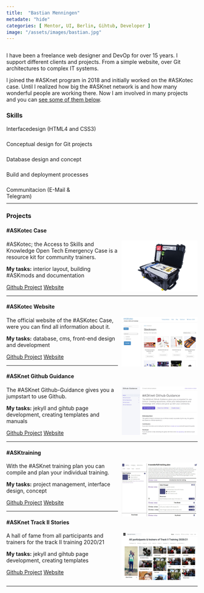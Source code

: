```yaml
---
title:  "Bastian Menningen"
metadate: "hide"
categories: [ Mentor, UI, Berlin, Gihtub, Developer ]
image: "/assets/images/bastian.jpg"
---
```


<p style="text-align:center; font-size:2em;"><a href="https://github.com/bmen"><i class="fab fa-github"></i></a> <a href="https://bmen.cc"><i class="fas fa-home"></i></a> <a href="https://t.me/b_men"><i class="fab fa-telegram"></i></a></p>

I have been a freelance web designer and DevOp for over 15 years. I support different clients and projects. From a simple website, over Git architectures to complex IT systems.

I joined the #ASKnet program in 2018 and initially worked on the #ASKotec case. Until I realized how big the #ASKnet network is and how many wonderful people are working there. Now I am involved in many projects and you can [see some of them below](#projects). 

### Skills


<div class="progress" style="height: 30px; margin-bottom: 10px;">
  <div class="progress-bar bg-info" role="progressbar" style="width: 80%" aria-valuenow="25" aria-valuemin="0" aria-valuemax="100">Interfacedesign (HTML4 and CSS3)</div>
</div>
<div class="progress" style="height: 30px; margin-bottom: 10px;">
  <div class="progress-bar bg-success" role="progressbar" style="width: 90%" aria-valuenow="25" aria-valuemin="0" aria-valuemax="100">Conceptual design for Git projects</div>
</div>
<div class="progress" style="height: 30px; margin-bottom: 10px;">
  <div class="progress-bar bg-warning" role="progressbar" style="width: 60%" aria-valuenow="25" aria-valuemin="0" aria-valuemax="100">Database design and concept</div>
</div>
<div class="progress" style="height: 30px; margin-bottom: 10px;">
  <div class="progress-bar bg-danger" role="progressbar" style="width: 70%" aria-valuenow="25" aria-valuemin="0" aria-valuemax="100">Build and deployment processes</div>
</div>
<div class="progress" style="height: 30px;">
  <div class="progress-bar bg-success" role="progressbar" style="width: 40%" aria-valuenow="25" aria-valuemin="0" aria-valuemax="100">Communitacion (E-Mail & Telegram)</div>
</div>

---

### Projects


#### #ASKotec Case

<img style="float:right; width: 200px; margin-left:10px;" src="../assets/images/project-askotec-case.jpg" />
#ASKotec; the Access to Skills and Knowledge Open Tech Emergency Case is a resource kit for community trainers.

**My tasks:** interior layout, building #ASKmods and documentation

<a class="btn btn-primary btn-sm" href="https://github.com/opencultureagency/ASKotec" role="button"><i class="fab fa-github"></i> Github Project</a> <a class="btn btn-primary btn-sm" href="https://askotec.openculture.agency/" role="button"><i class="fas fa-home"></i> Website</a>

---

#### #ASKotec Website

<img style="float:right; width: 200px; margin-left:10px;" src="../assets/images/project-askotec-website.jpg" />

The official website of the #ASKotec Case, were you can find all information about it.

**My tasks:** database, cms, front-end design and development

<a class="btn btn-primary btn-sm" href="https://github.com/opencultureagency/ASKotec-Website" role="button"><i class="fab fa-github"></i> Github Project</a> <a class="btn btn-primary btn-sm" href="https://askotec.openculture.agency/" role="button"><i class="fas fa-home"></i> Website</a>

---

#### #ASKnet Github Guidance

<img style="float:right; width: 200px; margin-left:10px;" src="../assets/images/project-github-guidance.jpg" />

The #ASKnet Github-Guidance gives you a jumpstart to use Github.

**My tasks:** jekyll and gihtub page development, creating templates and manuals

<a class="btn btn-primary btn-sm" href="https://github.com/ASKnet-Open-Training/Github-Guidance" role="button"><i class="fab fa-github"></i> Github Project</a> <a class="btn btn-primary btn-sm" href="https://asknet-open-training.github.io/Github-Guidance" role="button"><i class="fas fa-home"></i> Website</a>

---

#### #ASKtraining

<img style="float:right; width: 200px; margin-left:10px;" src="../assets/images/project-training-plan.jpg" />

With the #ASKnet training plan you can compile and plan your individual training.

**My tasks:** project management, interface design, concept

<a class="btn btn-primary btn-sm" href="https://github.com/ASKtraining/Training" role="button"><i class="fab fa-github"></i> Github Project</a> <a class="btn btn-primary btn-sm" href="https://asktraining.github.io/Training/" role="button"><i class="fas fa-home"></i> Website</a>

---

#### #ASKnet Track II Stories

<img style="float:right; width: 200px; margin-left:10px;" src="../assets/images/project-trackII-stories.jpg" />

A hall of fame from all participants and trainers for the track II training 2020/21

**My tasks:** jekyll and gihtub page development, creating templates

<a class="btn btn-primary btn-sm" href="https://github.com/ASKnet-Open-Training/ASKnet-Track-II-participants-stories-Community-Empowerment-2020-2021" role="button"><i class="fab fa-github"></i> Github Project</a> <a class="btn btn-primary btn-sm" href="https://asknet-open-training.github.io/ASKnet-Track-II-participants-stories-Community-Empowerment-2020-2021/" role="button"><i class="fas fa-home"></i> Website</a>

<div style="clear:both;"></div>

---
